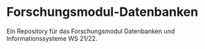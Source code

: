 # Forschungsmodul-Datenbanken
Ein Repository für das Forschungsmodul Datenbanken und Informationssysteme WS 21/22.
